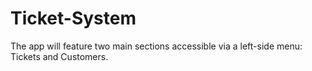 # Ticket-System
The app will feature two main sections accessible via a left-side menu: Tickets and Customers.
